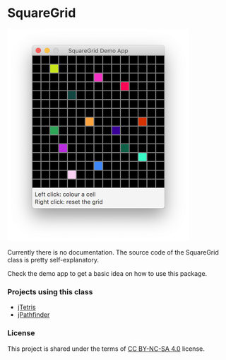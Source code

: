 # SquareGrid

<img src="demo.png" width="412" height="480" />

Currently there is no documentation. The source code of the SquareGrid class is pretty self-explanatory.

Check the demo app to get a basic idea on how to use this package.

### Projects using this class

 * [jTetris](https://github.com/SpinningVinyl/jTetris)
 * [jPathfinder](https://github.com/SpinningVinyl/jPathfinder)

### License

This project is shared under the terms of [CC BY-NC-SA 4.0](https://creativecommons.org/licenses/by-nc-sa/4.0/) license.
